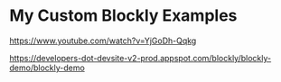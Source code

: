 # My Custom Blockly Examples

https://www.youtube.com/watch?v=YjGoDh-Qqkg

https://developers-dot-devsite-v2-prod.appspot.com/blockly/blockly-demo/blockly-demo

